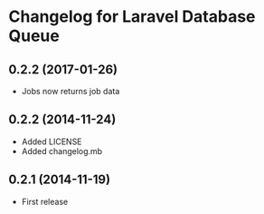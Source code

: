 # Changelog for Laravel Database Queue

## 0.2.2 (2017-01-26)

- Jobs now returns job data

## 0.2.2 (2014-11-24)

- Added LICENSE
- Added changelog.mb

## 0.2.1 (2014-11-19)

- First release
